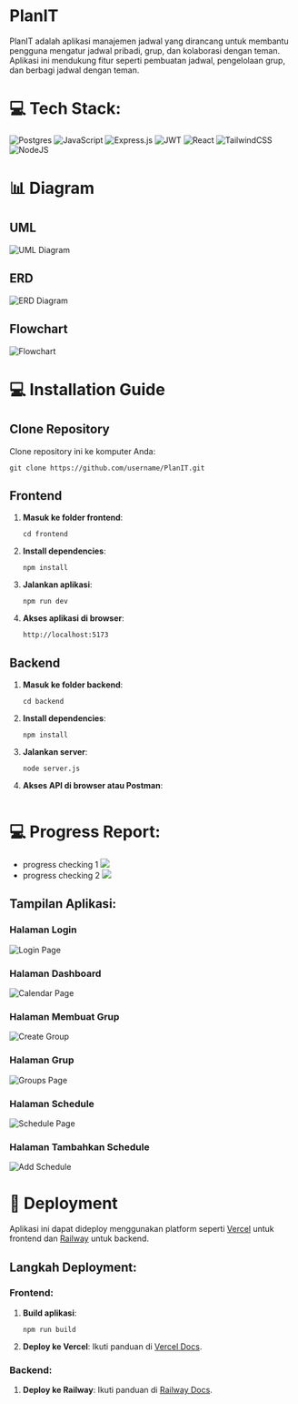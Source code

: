 # PlanIT

PlanIT adalah aplikasi manajemen jadwal yang dirancang untuk membantu pengguna mengatur jadwal pribadi, grup, dan kolaborasi dengan teman. Aplikasi ini mendukung fitur seperti pembuatan jadwal, pengelolaan grup, dan berbagi jadwal dengan teman.

# 💻 Tech Stack:

![Postgres](https://img.shields.io/badge/postgres-%23316192.svg?style=for-the-badge&logo=postgresql&logoColor=white) 
![JavaScript](https://img.shields.io/badge/javascript-%23323330.svg?style=for-the-badge&logo=javascript&logoColor=%23F7DF1E) 
![Express.js](https://img.shields.io/badge/express.js-%23404d59.svg?style=for-the-badge&logo=express&logoColor=%2361DAFB) 
![JWT](https://img.shields.io/badge/JWT-black?style=for-the-badge&logo=JSON%20web%20tokens) 
![React](https://img.shields.io/badge/react-%2320232a.svg?style=for-the-badge&logo=react&logoColor=%2361DAFB) 
![TailwindCSS](https://img.shields.io/badge/tailwindcss-%2338B2AC.svg?style=for-the-badge&logo=tailwind-css&logoColor=white) 
![NodeJS](https://img.shields.io/badge/node.js-6DA55F?style=for-the-badge&logo=node.js&logoColor=white)

# :bar_chart: Diagram

## UML
![UML Diagram](https://i.imgur.com/bz2i5z1.png)

## ERD
![ERD Diagram](https://github.com/user-attachments/assets/16796295-518d-4b59-8181-cb15beb1e6a0)

## Flowchart
![Flowchart](https://github.com/user-attachments/assets/3a75f3f8-dd89-42a4-a796-bd46507f1021)

# :computer: Installation Guide

## Clone Repository

Clone repository ini ke komputer Anda:

```
git clone https://github.com/username/PlanIT.git
```

## Frontend

1. **Masuk ke folder frontend**:
   ```
   cd frontend
   ```

2. **Install dependencies**:
   ```
   npm install
   ```

3. **Jalankan aplikasi**:
   ```
   npm run dev
   ```

4. **Akses aplikasi di browser**:
   ```
   http://localhost:5173
   ```

## Backend

1. **Masuk ke folder backend**:
   ```
   cd backend
   ```

2. **Install dependencies**:
   ```
   npm install
   ```

3. **Jalankan server**:
   ```
   node server.js
   ```

5. **Akses API di browser atau Postman**:
   ```
   
   ```

# 💻 Progress Report:
- progress checking 1
![](https://i.imgur.com/rC3VWO0.jpeg)
- progress checking 2
![](https://i.imgur.com/E1FtDUw.jpeg)

## Tampilan Aplikasi:
### Halaman Login
![Login Page](https://cdn.imgpile.com/f/A4bkPpj_xl.png)

### Halaman Dashboard
![Calendar Page](https://cdn.imgpile.com/f/ZstIyRY_xl.png)

### Halaman Membuat Grup
![Create Group](https://cdn.imgpile.com/f/1opA9VI_xl.png)

### Halaman Grup
![Groups Page](https://cdn.imgpile.com/f/ASJPPCK_xl.png)

### Halaman Schedule
![Schedule Page](https://cdn.imgpile.com/f/3Pbwosy_xl.png)

### Halaman Tambahkan Schedule
![Add Schedule](https://cdn.imgpile.com/f/UJb9UQu_xl.png)

# :rocket: Deployment

Aplikasi ini dapat dideploy menggunakan platform seperti [Vercel](https://vercel.com/) untuk frontend dan [Railway](https://railway.app/) untuk backend.

## Langkah Deployment:

### Frontend:
1. **Build aplikasi**:
   ```
   npm run build
   ```

2. **Deploy ke Vercel**:
   Ikuti panduan di [Vercel Docs](https://vercel.com/docs).

### Backend:
1. **Deploy ke Railway**:
   Ikuti panduan di [Railway Docs](https://docs.railway.app/).

